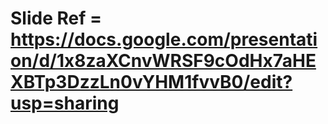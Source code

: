 # Slide Ref = https://docs.google.com/presentation/d/1x8zaXCnvWRSF9cOdHx7aHEXBTp3DzzLn0vYHM1fvvB0/edit?usp=sharing
